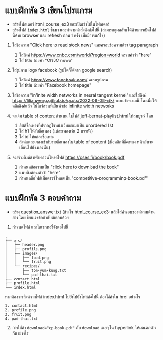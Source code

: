# แบบฝึกหัด 3 เขียนโปรแกรม
* สร้างโฟลเดอร์ html_course_ex3 และเปิดเข้าไปในโฟลเดอร์
* สร้างไฟล์ `index.html` ขึ้นมา และทำตามคำสั่งดังต่อไปนี้ (สามารถดูผลลัพธ์ได้ด้วยการเปิดไฟล์นี้ด้วย browser และ refresh ก่อน 1 ครั้ง เมื่อมีการแก้ไข)

1. ใส่ข้อความ "Click here to read stock news" และครอบข้อความด้วย tag paragraph
   1. ใส่ลิงค์ https://www.cnbc.com/world/?region=world ครอบคำว่า "here"
   2. ใส่ title ด้วยค่า "CNBC news"

2. ใส่รูปภาพ logo facebook (รูปใดก็ได้จาก google search)
   1. ใส่ลิงค์ https://www.facebook.com/ ครอบรูปภาพ
   2. ใส่ title ด้วยค่า "Facebook homepage"

3. ใส่ข้อความ "infinite width networks in neural tangent kernel" และใส่ลิงค์ https://lilianweng.github.io/posts/2022-09-08-ntk/ ครอบข้อความนี้ โดยเมื่อให้คลิกลิงค์แล้ว ให้โชว์ส่วนที่เป็นหัวข้อ infinite width networks
4. จงเติม table of content ด้านบน ในไฟล์ jeff-bernat-playlist.html ให้สมบูรณ์ โดย
   1. ลิสต์ชื่อเพลงที่ปรากฏในหน้าเว็บออกมาเป็น unordered list 
   2. ใส่ h1 ให้กับชื่อเพลง (แต่ละเพลงเว้น 2 บรรทัด)
   3. ใส่ id ให้แต่ละชื่อเพลง
   4. ลิงค์แต่ละเพลงเข้ากับรายชื่อเพลงใน table of content (เมื่อคลิกที่ชื่อเพลง หน้าเว็บจะเลื่อนไปยังเพลงนั้น)

5. จงสร้างลิงค์สำหรับดาวน์โหลดไฟล์ https://cses.fi/book/book.pdf 
   1. กำหนดข้อความเป็น "click here to download the book"
   2. แนบลิงค์ตรงคำว่า "here" 
   3. กำหนดชื่อไฟล์เมื่อดาวน์โหลดเป็น "competitive-programming-book.pdf"


# แบบฝึกหัด 3 ตอบคำถาม
* สร้าง question_answer.txt (ข้างใน html_course_ex3) แล้วใส่คำตอบของคำถามด้านล่าง โดยเขียนเลขข้อกำกับคำตอบด้วย


1. กำหนดไฟล์ และไดเรกทอรี่ดังต่อไปนี้

```text
.
├── src/
│   ├── header.png
│   ├── profile.png
│   ├── images/
│   │   ├── food.png
│   │   └── fruit.png
│   └── recipes/
│       ├── tom-yum-kung.txt
│       └── pad-thai.txt
├── contact.html
├── profile.html
└── index.html
```

หากต้องการลิงค์จากไฟล์ index.html ไปยังไปยังไฟล์ต่อไปนี้ ต้องใส่ค่าใน href อย่างไร

    1. contact.html
    2. profile.png
    3. fruit.png
    4. pad-thai.txt


2. การใส่ค่า `download="cp-book.pdf"` กับ `download` เฉยๆ ใน hyperlink ให้ผลแตกต่างกันอย่างไร